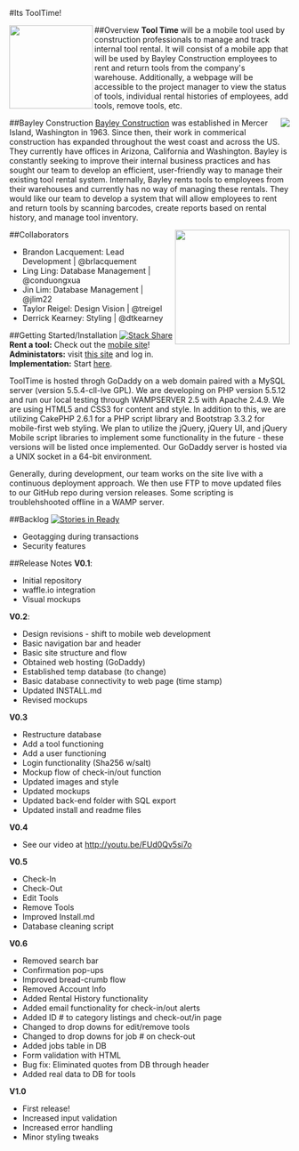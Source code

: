 #Its ToolTime!

##Overview
<img src="https://cloud.githubusercontent.com/assets/10656205/5954551/18c3b36e-a756-11e4-935a-142740884fa6.jpg" height=150 align="left"> **Tool Time** will be a mobile tool used by construction professionals to manage and track internal tool rental. It will consist of a mobile app that will be used by Bayley Construction employees to rent and return tools from the company's warehouse. Additionally, a webpage will be accessible to the project manager to view the status of tools, individual rental histories of employees, add tools, remove tools, etc. 

##Bayley Construction
<img src="https://cloud.githubusercontent.com/assets/10656205/5953845/77b862d4-a74c-11e4-8401-9cfba243d58b.png" align="right">
[Bayley Construction](http://www.bayley.net/) was established in Mercer Island, Washington in 1963. Since then, their work in commerical construction has expanded throughout the west coast and across the US. They currently have offices in Arizona, California and Washington. Bayley is constantly seeking to improve their internal business practices and has sought our team to develop an efficient, user-friendly way to manage their existing tool rental system. Internally, Bayley rents tools to employees from their warehouses and currently has no way of managing these rentals. They would like our team to develop a system that will allow employees to rent and return tools by scanning barcodes, create reports based on rental history, and manage tool inventory. 

##Collaborators
<img src="https://cloud.githubusercontent.com/assets/10656205/5954367/a5317e24-a753-11e4-96c4-29c001a64856.png" height=206 align="right">
* Brandon Lacquement: Lead Development | @brlacquement
* Ling Ling: Database Management | @conduongxua
* Jin Lim: Database Management | @jlim22
* Taylor Reigel: Design Vision | @treigel
* Derrick Kearney: Styling | @dtkearney

##Getting Started/Installation [![Stack Share](http://img.shields.io/badge/tech-stack-0690fa.svg?style=flat)](http://stackshare.io/brlacquement/tooltime)
**Rent a tool:** Check out the [mobile site](http://www.bayleytools.net)!   
**Administators:** visit [this site](http://www.bayleytools.net) and log in.   
**Implementation:** Start [here](https://github.com/asu-cis-capstone/tooltime/blob/master/INSTALL.md).

ToolTime is hosted throgh GoDaddy on a web domain paired with a MySQL server (version 5.5.4-cll-lve GPL). We are developing on PHP version 5.5.12 and run our local testing through WAMPSERVER 2.5 with Apache 2.4.9. We are using HTML5 and CSS3 for content and style. In addition to this, we are utilizing CakePHP 2.6.1 for a PHP script library and Bootstrap 3.3.2 for mobile-first web styling. We plan to utilize the jQuery, jQuery UI, and jQuery Mobile script libraries to implement some functionality in the future - these versions will be listed once implemented. Our GoDaddy server is hosted via a UNIX socket in a 64-bit environment. 

Generally, during development, our team works on the site live with a continuous deployment approach. We then use FTP to move updated files to our GitHub repo during version releases. Some scripting is troublehshooted offline in a WAMP server.

##Backlog [![Stories in Ready](https://badge.waffle.io/asu-cis-capstone/tooltime.svg?label=ready&title=Ready)](http://waffle.io/asu-cis-capstone/tooltime)
- Geotagging during transactions
- Security features

##Release Notes
**V0.1**:   
* Initial repository 
* waffle.io integration 
* Visual mockups

**V0.2**:
* Design revisions - shift to mobile web development
* Basic navigation bar and header
* Basic site structure and flow
* Obtained web hosting (GoDaddy)
* Established temp database (to change)
* Basic database connectivity to web page (time stamp)
* Updated INSTALL.md
* Revised mockups

**V0.3**
* Restructure database
* Add a tool functioning
* Add a user functioning
* Login functionality (Sha256 w/salt)
* Mockup flow of check-in/out function
* Updated images and style
* Updated mockups
* Updated back-end folder with SQL export
* Updated install and readme files

**V0.4**
* See our video at http://youtu.be/FUd0Qv5si7o

**V0.5**
* Check-In
* Check-Out
* Edit Tools
* Remove Tools
* Improved Install.md
* Database cleaning script

**V0.6**
* Removed search bar
* Confirmation pop-ups
* Improved bread-crumb flow
* Removed Account Info
* Added Rental History functionality
* Added email functionality for check-in/out alerts
* Added ID # to category listings and check-out/in page
* Changed to drop downs for edit/remove tools
* Changed to drop downs for job # on check-out
* Added jobs table in DB
* Form validation with HTML
* Bug fix: Eliminated quotes from DB through header
* Added real data to DB for tools

**V1.0**
* First release!
* Increased input validation
* Increased error handling
* Minor styling tweaks
